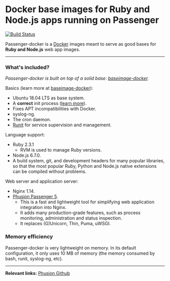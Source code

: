 # Docker base images for Ruby and Node.js apps running on Passenger
[![Build Status](https://travis-ci.com/mfarix/passenger-docker.svg?branch=master)](https://travis-ci.com/mfarix/passenger-docker)

Passenger-docker is a [Docker](https://www.docker.com) images meant to serve as good bases for **Ruby and Node.js** web app images.

---------------------------------------

<a name="whats_included"></a>
### What's included?

*Passenger-docker is built on top of a solid base: [baseimage-docker](http://phusion.github.io/baseimage-docker/).*

Basics (learn more at [baseimage-docker](http://phusion.github.io/baseimage-docker/)):

 * Ubuntu 18.04 LTS as base system.
 * A **correct** init process ([learn more](http://blog.phusion.nl/2015/01/20/docker-and-the-pid-1-zombie-reaping-problem/)).
 * Fixes APT incompatibilities with Docker.
 * syslog-ng.
 * The cron daemon.
 * [Runit](http://smarden.org/runit/) for service supervision and management.

Language support:

 * Ruby 2.3.1
   * RVM is used to manage Ruby versions.
 * Node.js 6.7.0.
 * A build system, git, and development headers for many popular libraries, so that the most popular Ruby, Python and Node.js native extensions can be compiled without problems.

Web server and application server:

 * Nginx 1.14.
 * [Phusion Passenger 5](https://www.phusionpassenger.com/).
   * This is a fast and lightweight tool for simplifying web application integration into Nginx.
   * It adds many production-grade features, such as process monitoring, administration and status inspection.
   * It replaces (G)Unicorn, Thin, Puma, uWSGI.

<a name="memory_efficiency"></a>
### Memory efficiency

Passenger-docker is very lightweight on memory. In its default configuration, it only uses 10 MB of memory (the memory consumed by bash, runit, syslog-ng, etc).

---------------------------------------

**Relevant links:**
 [Phusion Github](https://github.com/phusion/passenger-docker)